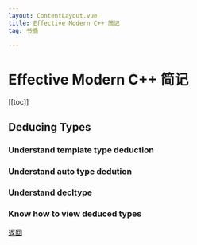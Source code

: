 ```yaml
---
layout: ContentLayout.vue
title: Effective Modern C++ 简记
tag: 书摘

---
```

# Effective Modern C++ 简记

[[toc]]

## Deducing Types

### Understand template type deduction

### Understand auto type dedution

### Understand decltype

### Know how to view deduced types



[返回](/zh/blogs/)